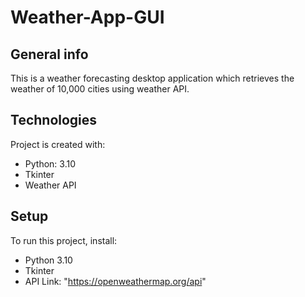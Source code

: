 # Weather-App-GUI
## General info
This is a weather forecasting desktop application which retrieves the weather of 10,000 cities using weather API.
	
## Technologies
Project is created with:
* Python: 3.10
* Tkinter
* Weather API
	
## Setup
To run this project, install:
  - Python 3.10
  - Tkinter
  - API Link: "https://openweathermap.org/api"
